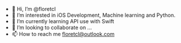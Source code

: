 - 👋 Hi, I’m @floretcl
- 👀 I’m interested in iOS Development, Machine learning and Python.
- 🌱 I’m currently learning API use with Swift
- 💞️ I’m looking to collaborate on ...
- 📫 How to reach me floretcl@outlook.com

